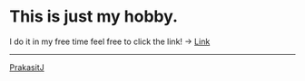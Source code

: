 <!DOCTYPE html>
<html lang="en">
<head>
    <meta charset="UTF-8">
</head>

<body>
  <h1>This is just my hobby.</h1>
  <p>I do it in my free time feel free to click the link! -> <a href="https://prakasitj.github.io/What/">Link</a></p>
</body>

<hr/>
<footer>
  <a href="https://github.com/PrakasitJ">PrakasitJ</a>
</footer>

</html>
